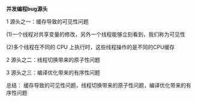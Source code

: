 **并发编程bug源头**

 1 源头之一：缓存导致的可见性问题
 
   (1)一个线程对共享变量的修改，另外一个线程能够立刻看到，我们称为可见性
   
   (2)多个线程在不同的 CPU 上执行时，这些线程操作的是不同的CPU缓存
       
 2 源头之二：线程切换带来的原子性问题
 
 
 3 源头之三：编译优化带来的有序性问题
 
 
 总结：
     缓存导致的可见性问题，线程切换带来的原子性问题，编译优化带来的有序性问题
                                   
